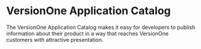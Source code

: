 # VersionOne Application Catalog

The VersionOne Application Catalog makes it easy for developers to publish information about their product in a way that reaches VersionOne customers with attractive presentation.
